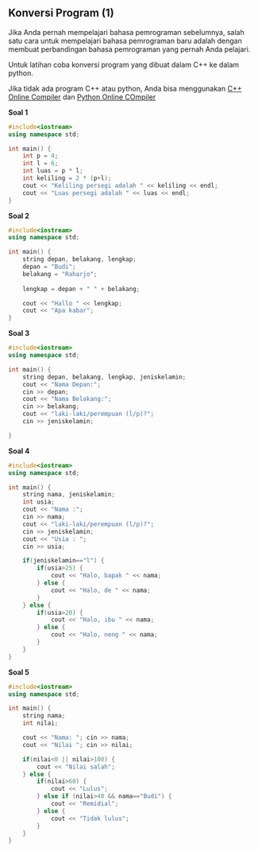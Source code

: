 ## Konversi Program (1)

Jika Anda pernah mempelajari bahasa pemrograman sebelumnya, salah satu cara untuk mempelajari bahasa pemrograman baru adalah dengan membuat perbandingan bahasa pemrograman yang pernah Anda pelajari.

Untuk latihan coba konversi program yang dibuat dalam C++ ke dalam python.

Jika tidak ada program C++ atau python, Anda bisa menggunakan [C++ Online Compiler](https://www.programiz.com/cpp-programming/online-compiler/) dan [Python Online COmpiler](https://www.programiz.com/python-programming/online-compiler/) 

**Soal 1**
```c++
#include<iostream>
using namespace std;

int main() {
    int p = 4;
    int l = 6;
    int luas = p * l;
    int keliling = 2 * (p+l);
    cout << "Keliling persegi adalah " << keliling << endl;
    cout << "Luas persegi adalah " << luas << endl;
}
```

**Soal 2**
```c++
#include<iostream>
using namespace std;

int main() {
    string depan, belakang, lengkap;
    depan = "Budi";
    belakang = "Raharjo";
    
    lengkap = depan + " " + belakang;

    cout << "Hallo " << lengkap;
    cout << "Apa kabar";
}
```

**Soal 3**
```c++
#include<iostream>
using namespace std;

int main() {
    string depan, belakang, lengkap, jeniskelamin;
    cout << "Nama Depan:";
    cin >> depan;
    cout << "Nama Belakang:";
    cin >> belakang;
    cout << "laki-laki/perempuan (l/p)?";
    cin >> jeniskelamin;

}
```

**Soal 4**
```c++
#include<iostream>
using namespace std;

int main() {
    string nama, jeniskelamin;
    int usia;
    cout << "Nama :";
    cin >> nama;    
    cout << "laki-laki/perempuan (l/p)?";
    cin >> jeniskelamin;
    cout << "Usia : ";
    cin >> usia;

    if(jeniskelamin=="l") {
        if(usia>25) {
            cout << "Halo, bapak " << nama;
        } else {
            cout << "Halo, de " << nama;
        }
    } else {
        if(usia>20) {
            cout << "Halo, ibu " << nama;
        } else {
            cout << "Halo, neng " << nama;
        }
    }
}
```

**Soal 5**
```c++
#include<iostream>
using namespace std;

int main() {
    string nama;
    int nilai;

    cout << "Nama: "; cin >> nama;
    cout << "Nilai "; cin >> nilai;

    if(nilai<0 || nilai>100) {
        cout << "Nilai salah";
    } else {
        if(nilai>60) {
            cout << "Lulus";
        } else if (nilai>40 && nama=="Budi") {
            cout << "Remidial";
        } else {
            cout << "Tidak lulus";
        }
    }
}
```